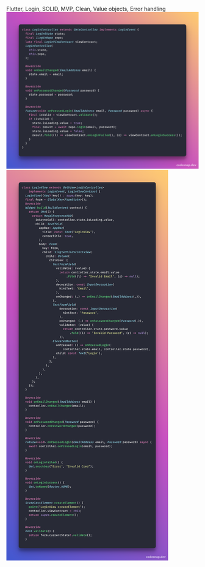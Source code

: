 
Flutter, Login, SOLID, MVP, Clean, Value objects, Error handling
![alt text](https://github.com/moohammed-gaber/clean_flutter_getx_mvp_arch/blob/master/github_readme/img_2.png?raw=true)
![alt text](https://github.com/moohammed-gaber/clean_flutter_getx_mvp_arch/blob/master/github_readme/img_1.png?raw=true)
